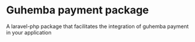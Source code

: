 # Guhemba payment package
A laravel-php package that facilitates the integration of guhemba payment in your application 
